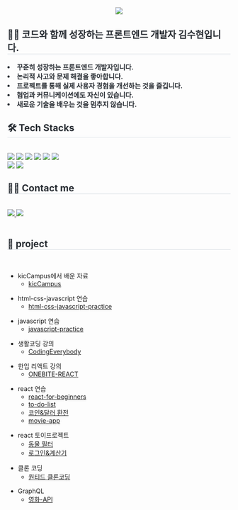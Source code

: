 <div align= "center">
    <img src="https://capsule-render.vercel.app/api?type=waving&color=d9cafe&height=180&text=Hello%20World👋🏻%20I'm%20Suhyun&animation=&fontColor=ffffff&fontSize=40" />
    </div>
    <div style="text-align: left;"> 
    <h2 style="border-bottom: 1px solid #d8dee4; color: #282d33;"> 🙇🏻 코드와 함께 성장하는 프론트엔드 개발자 김수현입니다. </h2>  
    <div style="font-weight: 700; font-size: 15px; text-align: left; color: #282d33;">  <li> 꾸준히 성장하는 프론트엔드 개발자입니다.</li> <li> 논리적 사고와 문제 해결을 좋아합니다.</li> <li> 프로젝트를 통해 실제 사용자 경험을 개선하는 것을 즐깁니다.</li> <li> 협업과 커뮤니케이션에도 자신이 있습니다.</li> <li> 새로운 기술을 배우는 것을 멈추지 않습니다.   </div> 
    </div>
    <div style="text-align: left;">
    <h2 style="border-bottom: 1px solid #d8dee4; color: #282d33;"> 🛠️ Tech Stacks </h2> <br> 
    <div style="margin: ; text-align: left;" "text-align: left;"> <img src="https://img.shields.io/badge/HTML5-E34F26?style=for-the-badge&logo=HTML5&logoColor=white">
          <img src="https://img.shields.io/badge/css-1572B6?style=for-the-badge&logo=css3&logoColor=white">
          <img src="https://img.shields.io/badge/Javascript-F7DF1E?style=for-the-badge&logo=Javascript&logoColor=white">
          <img src="https://img.shields.io/badge/React-61DAFB?style=for-the-badge&logo=React&logoColor=white">
          <img src="https://img.shields.io/badge/typescript-3178C6?style=for-the-badge&logo=typescript&logoColor=white">
          <img src="https://img.shields.io/badge/Git-F05032?style=for-the-badge&logo=Git&logoColor=white">
          <br/><img src="https://img.shields.io/badge/Github-181717?style=for-the-badge&logo=Github&logoColor=white">
          <img src="https://img.shields.io/badge/Notion-000000?style=for-the-badge&logo=Notion&logoColor=white">
          </div>
    </div>
    <div style="text-align: left;">
    <h2 style="border-bottom: 1px solid #d8dee4; color: #282d33;"> 🧑‍💻 Contact me </h2> <br> 
    <div style="text-align: left;"> <a href=https://velog.io/@suliver/posts> <img src="https://img.shields.io/badge/Velog-20C997?style=for-the-badge&logo=Velog&logoColor=white&link=https://velog.io/@suliver/posts"> </a>
         <a href=https://www.notion.so/1439d23dd6568099979ae523ffc6c1b6> <img src="https://img.shields.io/badge/Notion-000000?style=for-the-badge&logo=Notion&logoColor=white&link=https://www.notion.so/1439d23dd6568099979ae523ffc6c1b6"> </a>
          </div>  <br> 
    <div style="text-align: left;">  </div> 
    </div>
    <div>
        <h2 style="border-bottom: 1px solid #d8dee4; color: #282d33;"> 🎯 project </h2> <br> 
        <ul>
            <li>kicCampus에서 배운 자료
                <ul>
                    <li><a href="https://github.com/lsuliverl/kicCampus">kicCampus</a></li>
                </ul>
            </li>
        </ul>
        <ul>
            <li>html-css-javascript 연습
                <ul>
                    <li><a href="https://github.com/lsuliverl/html-css-javascript-practice">html-css-javascript-practice</a></li>
                </ul>
            </li>
        </ul>
        <ul>
            <li>javascript 연습
                <ul>
                    <li><a href="https://github.com/lsuliverl/javascript-practice">javascript-practice</a></li>
                </ul>
            </li>
        </ul>
        <ul>
            <li>생활코딩 강의
                <ul>
                    <li><a href="https://github.com/lsuliverl/CodingEverybody">CodingEverybody</a></li>
                </ul>
            </li>
        </ul>
        <ul>
            <li>한입 리액트 강의
                <ul>
                    <li><a href="https://github.com/lsuliverl/ONEBITE-REACT">ONEBITE-REACT</a></li>
                </ul>
            </li>
        </ul>
         <ul>
            <li>react 연습
                <ul>
                    <li><a href="https://github.com/lsuliverl/react-for-beginners">react-for-beginners</a></li>
                    <li><a href="https://github.com/lsuliverl/react-to-do-list">to-do-list</a></li>
                    <li><a href="https://github.com/lsuliverl/react-coin-tracker">코인&달러 환전</a></li>
                    <li><a href="https://github.com/lsuliverl/react-movie-app">movie-app</a></li>
                </ul>
            </li>
        </ul>
        <ul>
            <li>react 토이프로젝트
                <ul>
                    <li><a href="https://github.com/lsuliverl/react-animal_food_filter">동물 필터</a></li>
                    <li><a href="https://github.com/lsuliverl/react-login-example">로그인&계산기</a></li>
                </ul>
            </li>
        </ul>
        <ul>
            <li>클론 코딩
                <ul>
                    <li><a href="https://github.com/lsuliverl/wanted-clone">원티드 클론코딩</a></li>
                </ul>
            </li>
        </ul>
        <ul>
            <li>GraphQL
                <ul>
                    <li><a href="https://github.com/lsuliverl/GraphQL-Movie-API">영화-API</a></li>
                </ul>
            </li>
        </ul>
    </div>
